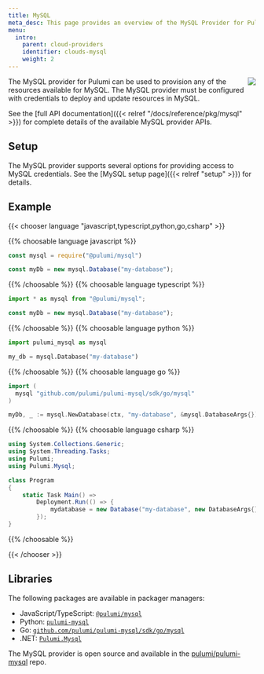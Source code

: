 ```yaml
---
title: MySQL
meta_desc: This page provides an overview of the MySQL Provider for Pulumi.
menu:
  intro:
    parent: cloud-providers
    identifier: clouds-mysql
    weight: 2
---
```


<img src="/logos/tech/mysql.png" align="right" class="h-16 px-8 pb-4">

The MySQL provider for Pulumi can be used to provision any of the resources available for MySQL.
The MySQL provider must be configured with credentials to deploy and update resources in MySQL.

See the [full API documentation]({{< relref "/docs/reference/pkg/mysql" >}}) for complete details of the available MySQL provider APIs.

## Setup

The MySQL provider supports several options for providing access to MySQL credentials.  See the [MySQL setup page]({{< relref "setup" >}}) for details.

## Example

{{< chooser language "javascript,typescript,python,go,csharp" >}}

{{% choosable language javascript %}}

```javascript
const mysql = require("@pulumi/mysql")

const myDb = new mysql.Database("my-database");
```

{{% /choosable %}}
{{% choosable language typescript %}}

```typescript
import * as mysql from "@pulumi/mysql";

const myDb = new mysql.Database("my-database");
```

{{% /choosable %}}
{{% choosable language python %}}

```python
import pulumi_mysql as mysql

my_db = mysql.Database("my-database")
```

{{% /choosable %}}
{{% choosable language go %}}

```go
import (
  mysql "github.com/pulumi/pulumi-mysql/sdk/go/mysql"
)

myDb, _ := mysql.NewDatabase(ctx, "my-database", &mysql.DatabaseArgs{})
```

{{% /choosable %}}
{{% choosable language csharp %}}

```csharp
using System.Collections.Generic;
using System.Threading.Tasks;
using Pulumi;
using Pulumi.Mysql;

class Program
{
    static Task Main() =>
        Deployment.Run(() => {
            mydatabase = new Database("my-database", new DatabaseArgs{});
        });
}
```

{{% /choosable %}}

{{< /chooser >}}

## Libraries

The following packages are available in packager managers:

* JavaScript/TypeScript: [`@pulumi/mysql`](https://www.npmjs.com/package/@pulumi/mysql)
* Python: [`pulumi-mysql`](https://pypi.org/project/pulumi-mysql/)
* Go: [`github.com/pulumi/pulumi-mysql/sdk/go/mysql`](https://github.com/pulumi/pulumi-mysql)
* .NET: [`Pulumi.Mysql`](https://www.nuget.org/packages/Pulumi.Mysql)

The MySQL provider is open source and available in the [pulumi/pulumi-mysql](https://github.com/pulumi/pulumi-mysql) repo.
